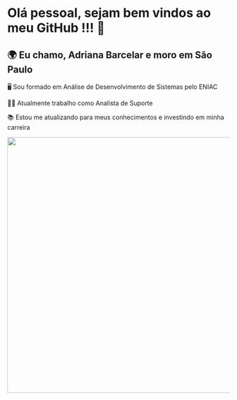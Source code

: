 # Olá pessoal, sejam bem vindos ao meu GitHub !!! 👋
## 🌍 Eu chamo, Adriana Barcelar e moro em São Paulo

🖥️ Sou formado em Análise de Desenvolvimento de Sistemas pelo ENIAC

👩‍💼 Atualmente trabalho como Analista de Suporte

📚 Estou me atualizando para meus conhecimentos e investindo em minha carreira

<div id="header" align="center">
    <a href="https://github.com/Ahmed-dev-dragon/">
  <img src="https://github.com/Anmol-Baranwal/Cool-GIFs-For-GitHub/assets/74038190/7d484dc9-68a9-4ee6-a767-aea59035c12d" width="580">
       </a>
</div>  
<div  align="center">
 

<!--
**adriananb/adriananb** is a ✨ _special_ ✨ repository because its `README.md` (this file) appears on your GitHub profile.

Here are some ideas to get you started:

- 🔭 I’m currently working on ...
- 🌱 I’m currently learning ...
- 👯 I’m looking to collaborate on ...
- 🤔 I’m looking for help with ...
- 💬 Ask me about ...
- 📫 How to reach me: ...
- 😄 Pronouns: ...
- ⚡ Fun fact: ...
-->
